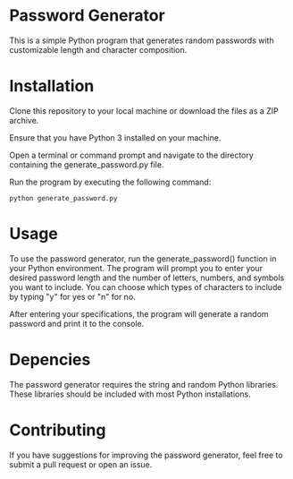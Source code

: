 # Password Generator
This is a simple Python program that generates random passwords with customizable length and character composition.

# Installation
Clone this repository to your local machine or download the files as a ZIP archive.

Ensure that you have Python 3 installed on your machine.

Open a terminal or command prompt and navigate to the directory containing the generate_password.py file.

Run the program by executing the following command:

```python generate_password.py```

# Usage 
To use the password generator, run the generate_password() function in your Python environment. The program will prompt you to enter your desired password length and the number of letters, numbers, and symbols you want to include. You can choose which types of characters to include by typing "y" for yes or "n" for no.

After entering your specifications, the program will generate a random password and print it to the console.

# Depencies
The password generator requires the string and random Python libraries. These libraries should be included with most Python installations.

# Contributing
If you have suggestions for improving the password generator, feel free to submit a pull request or open an issue.
